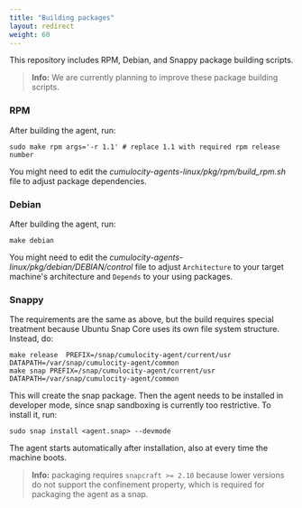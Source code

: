```yaml
---
title: "Building packages"
layout: redirect
weight: 60
---
```


This repository includes RPM, Debian, and Snappy package building scripts.

>**Info:** We are currently planning to improve these package building scripts.

### RPM

After building the agent, run:

```shell
sudo make rpm args='-r 1.1' # replace 1.1 with required rpm release number
```

You might need to edit the _cumulocity-agents-linux/pkg/rpm/build_rpm.sh_ file to adjust package dependencies.

### Debian

After building the agent, run:

```shell
make debian
```

You might need to edit the _cumulocity-agents-linux/pkg/debian/DEBIAN/control_ file to adjust `Architecture` to your target machine's architecture and `Depends` to your using packages.

### Snappy

The requirements are the same as above, but the build requires special treatment because Ubuntu Snap Core uses its own file system structure. Instead, do:

```shell
make release  PREFIX=/snap/cumulocity-agent/current/usr DATAPATH=/var/snap/cumulocity-agent/common
make snap PREFIX=/snap/cumulocity-agent/current/usr DATAPATH=/var/snap/cumulocity-agent/common
```

This will create the snap package. Then the agent needs to be installed in developer mode, since snap sandboxing is currently too restrictive. To install it, run:

```shell
sudo snap install <agent.snap> --devmode
```

The agent starts automatically after installation, also at every time the machine boots.

> **Info:** packaging requires `snapcraft >= 2.10` because lower versions do not support the confinement property, which is required for packaging the agent as a snap.
